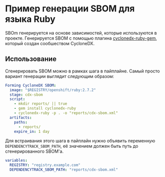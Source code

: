 # Пример генерации SBOM для языка Ruby

SBOm генерируется на основе зависимостей, которые используются в проекте. Генерируется SBOM с помощью плагина [cyclonedx-ruby-gem](https://github.com/CycloneDX/cyclonedx-ruby-gem), который создан сообшеством CycloneDX.

## Использование

Сгенерировать SBOM можно в рамках шага в пайплайне. Самый просто вариант генерации выглядит следующим образом:
```yaml
Forming CycloneDX SBOM:
  image: "$REGISTRY/openshift/ruby:2.7.2"
  stage: cdx-sbom
  script:
    - mkdir reports/ || true
    - gem install cyclonedx-ruby
    - cyclonedx-ruby -p . -o "reports/cdx-sbom.xml"
  artifacts:
    paths:
      - reports/
    expire_in: 1 day
```

Для встраивания этого шага в пайплайн нужно объявить переменную `DEPENDENCYTRACK_SBOM_PATH`, её значением должен быть путь до сгенерированного SBOM'а.
```yaml
variables:
  REGISTRY: "registry.example.com"
  DEPENDENCYTRACK_SBOM_PATH: "reports/cdx-sbom.xml"
```
